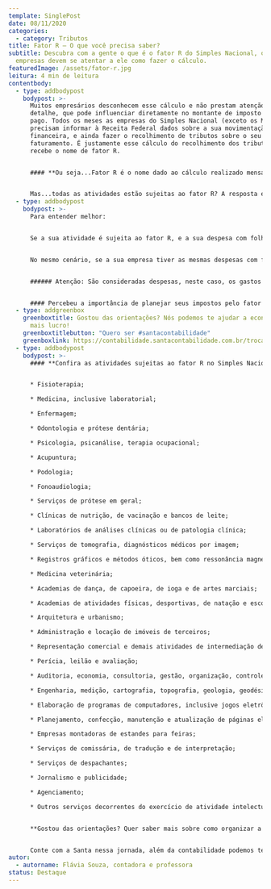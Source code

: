 ```yaml
---
template: SinglePost
date: 08/11/2020
categories:
  - category: Tributos
title: Fator R – O que você precisa saber?
subtitle: Descubra com a gente o que é o fator R do Simples Nacional, quais
  empresas devem se atentar a ele como fazer o cálculo.
featuredImage: /assets/fator-r.jpg
leitura: 4 min de leitura
contentbody:
  - type: addbodypost
    bodypost: >-
      Muitos empresários desconhecem esse cálculo e não prestam atenção a esse
      detalhe, que pode influenciar diretamente no montante de imposto que será
      pago. Todos os meses as empresas do Simples Nacional (exceto os MEI)
      precisam informar à Receita Federal dados sobre a sua movimentação
      financeira, e ainda fazer o recolhimento de tributos sobre o seu
      faturamento. É justamente esse cálculo do recolhimento dos tributos que
      recebe o nome de fator R.


      #### **Ou seja...Fator R é o nome dado ao cálculo realizado mensalmente para saber se uma empresa será tributada no anexo III ou V do Simples Nacional.**


      Mas...todas as atividades estão sujeitas ao fator R? A resposta é não. Algumas atividades, que vou mostrar daqui a pouco, passaram a ser tributadas a partir de 2018 com alíquotas que podem ser bem diferentes!
  - type: addbodypost
    bodypost: >-
      Para entender melhor:


      Se a sua atividade é sujeita ao fator R, e a sua despesa com folha de pagamento (INSS, salário, pró-labore etc.) está abaixo de 28% da sua receita bruta total nos últimos 12 meses, automaticamente será tributado pelo Anexo V, com uma alíquota inicial de 15,5%.


      No mesmo cenário, se a sua empresa tiver as mesmas despesas com folha de pagamento iguais ou superiores a 28% do seu faturamento bruto total nos últimos 12 meses, terá sua tributação no Anexo III, com alíquota inicial de 6%.


      ###### Atenção: São consideradas despesas, neste caso, os gastos com folha de pagamento, INSS, pró-labore etc.


      #### Percebeu a importância de planejar seus impostos pelo fator R?
  - type: addgreenbox
    greenboxtitle: Gostou das orientações? Nós podemos te ajudar a economizar e ter
      mais lucro!
    greenboxtitlebutton: "Quero ser #santacontabilidade"
    greenboxlink: https://contabilidade.santacontabilidade.com.br/trocar-de-contador
  - type: addbodypost
    bodypost: >-
      #### **Confira as atividades sujeitas ao fator R no Simples Nacional:**


      * Fisioterapia;

      * Medicina, inclusive laboratorial;

      * Enfermagem;

      * Odontologia e prótese dentária;

      * Psicologia, psicanálise, terapia ocupacional;

      * Acupuntura;

      * Podologia;

      * Fonoaudiologia;

      * Serviços de prótese em geral;

      * Clínicas de nutrição, de vacinação e bancos de leite;

      * Laboratórios de análises clínicas ou de patologia clínica;

      * Serviços de tomografia, diagnósticos médicos por imagem;

      * Registros gráficos e métodos óticos, bem como ressonância magnética;

      * Medicina veterinária;

      * Academias de dança, de capoeira, de ioga e de artes marciais;

      * Academias de atividades físicas, desportivas, de natação e escolas de esportes;

      * Arquitetura e urbanismo;

      * Administração e locação de imóveis de terceiros;

      * Representação comercial e demais atividades de intermediação de negócios e serviços de terceiros;

      * Perícia, leilão e avaliação;

      * Auditoria, economia, consultoria, gestão, organização, controle e administração;

      * Engenharia, medição, cartografia, topografia, geologia, geodésia, testes, suporte e análises técnicas e tecnológicas, pesquisa, design, desenho e agronomia;

      * Elaboração de programas de computadores, inclusive jogos eletrônicos, licenciamento ou cessão de direito de uso de programas de computação;

      * Planejamento, confecção, manutenção e atualização de páginas eletrônicas;

      * Empresas montadoras de estandes para feiras;

      * Serviços de comissária, de tradução e de interpretação;

      * Serviços de despachantes;

      * Jornalismo e publicidade;

      * Agenciamento;

      * Outros serviços decorrentes do exercício de atividade intelectual, de natureza técnica, desportiva, científica, artística ou cultural, desde que não estejam sujeitas à tributação na forma dos Anexos III ou IV da Lei Complementar 123/2006.


      **Gostou das orientações? Quer saber mais sobre como organizar a sua empresa e melhorar os seus resultados?**


      Conte com a Santa nessa jornada, além da contabilidade podemos te ajudar na gestão do seu negócio!
autor:
  - autorname: Flávia Souza, contadora e professora
status: Destaque
---
```


